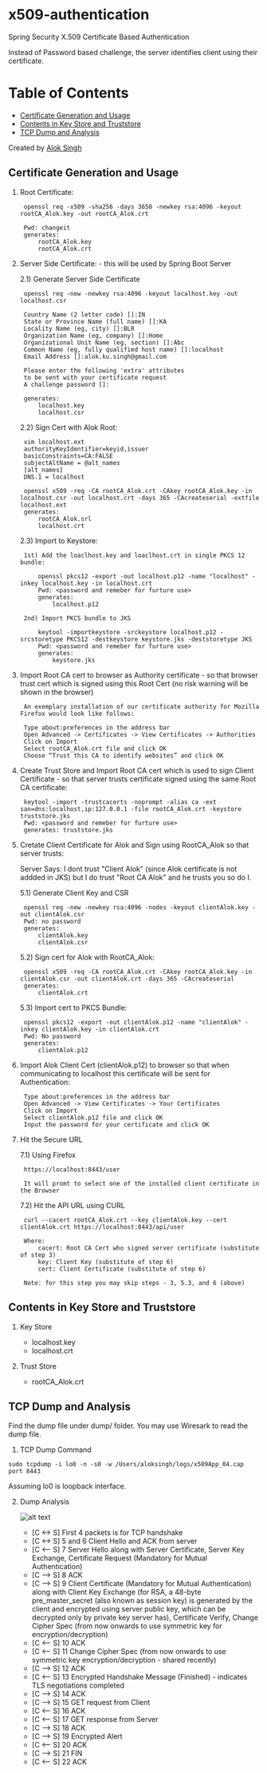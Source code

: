 # x509-authentication
Spring Security X.509 Certificate Based Authentication

Instead of Password based challenge, the server identifies client using their certificate.

Table of Contents
=================

   * [Certificate Generation and Usage](#certificate-generation-and-usage)
   * [Contents in Key Store and Truststore](#contents-in-key-store-and-truststore)
   * [TCP Dump and Analysis](#tcp-dump-and-analysis)

Created by [Alok Singh](https://github.com/alokkusingh)

## Certificate Generation and Usage

1) Root Certificate:

		openssl req -x509 -sha256 -days 3650 -newkey rsa:4096 -keyout rootCA_Alok.key -out rootCA_Alok.crt
		
		Pwd: changeit
		generates: 
			rootCA_Alok.key
			rootCA_Alok.crt

2) Server Side Certificate: - this will be used by Spring Boot Server
	
	2.1) Generate Server Side Certificate
	
		openssl req -new -newkey rsa:4096 -keyout localhost.key -out localhost.csr

		Country Name (2 letter code) []:IN
		State or Province Name (full name) []:KA
		Locality Name (eg, city) []:BLR
		Organization Name (eg, company) []:Home
		Organizational Unit Name (eg, section) []:Abc
		Common Name (eg, fully qualified host name) []:localhost
		Email Address []:alok.ku.singh@gmail.com

		Please enter the following 'extra' attributes
		to be sent with your certificate request
		A challenge password []:

		generates:
			localhost.key
			localhost.csr

	2.2) Sign Cert with Alok Root:
		
		vim localhost.ext
		authorityKeyIdentifier=keyid,issuer
		basicConstraints=CA:FALSE
		subjectAltName = @alt_names
		[alt_names]
		DNS.1 = localhost

		openssl x509 -req -CA rootCA_Alok.crt -CAkey rootCA_Alok.key -in localhost.csr -out localhost.crt -days 365 -CAcreateserial -extfile localhost.ext
		generates:
			rootCA_Alok.srl
			localhost.crt


	2.3) Import to Keystore:

		1st) Add the loaclhost.key and loaclhost.crt in single PKCS 12 bundle:
			
			openssl pkcs12 -export -out localhost.p12 -name "localhost" -inkey localhost.key -in localhost.crt
			Pwd: <password and remeber for furture use>
			generates:
				localhost.p12

		2nd) Import PKCS bundle to JKS
			
			keytool -importkeystore -srckeystore localhost.p12 -srcstoretype PKCS12 -destkeystore keystore.jks -deststoretype JKS
			Pwd: <password and remeber for furture use>
			generates:
				keystore.jks


3) Import Root CA cert to browser as Authority certificate - so that browser trust cert which is signed using this Root Cert (no risk warning will be shown in the browser)

		An exemplary installation of our certificate authority for Mozilla Firefox would look like follows:

		Type about:preferences in the address bar
		Open Advanced -> Certificates -> View Certificates -> Authorities
		Click on Import
		Select rootCA_Alok.crt file and click OK
		Choose “Trust this CA to identify websites” and click OK


4) Create Trust Store and Import Root CA cert which is used to sign Client Certificate - so that server trusts certificate signed using the same Root CA certificate:

		keytool -import -trustcacerts -noprompt -alias ca -ext san=dns:localhost,ip:127.0.0.1 -file rootCA_Alok.crt -keystore truststore.jks
		Pwd: <password and remeber for furture use>
		generates: truststore.jks


5) Cretate Client Certificate for Alok and Sign using RootCA_Alok so that server trusts:

	Server Says: I dont trust "Client Alok" (since Alok certificate is not addded in JKS) but I do trust "Root CA Alok" and he trusts you so do I.
	
	5.1) Generate Client Key and CSR
	
		openssl req -new -newkey rsa:4096 -nodes -keyout clientAlok.key -out clientAlok.csr
		Pwd: no password
		generates:
			clientAlok.key
			clientAlok.csr

	5.2) Sign cert for Alok with RootCA_Alok:
		
		openssl x509 -req -CA rootCA_Alok.crt -CAkey rootCA_Alok.key -in clientAlok.csr -out clientAlok.crt -days 365 -CAcreateserial
		generates: 
			clientAlok.crt

	5.3) Import cert to PKCS Bundle:
		
		openssl pkcs12 -export -out clientAlok.p12 -name "clientAlok" -inkey clientAlok.key -in clientAlok.crt
		Pwd: No password
		generates:
			clientAlok.p12

6) Import Alok Client Cert (clientAlok.p12) to browser so that when communicating to localhost this certificate will be sent for Authentication:
	

		Type about:preferences in the address bar
		Open Advanced -> View Certificates -> Your Certificates
		Click on Import
		Select clientAlok.p12 file and click OK
		Input the password for your certificate and click OK

7) Hit the Secure URL
	
	7.1) Using Firefox
	
		https://localhost:8443/user
		
		It will promt to select one of the installed client certificate in the Browser
		
	7.2) Hit the API URL using CURL
	
		curl --cacert rootCA_Alok.crt --key clientAlok.key --cert clientAlok.crt https://localhost:8443/api/user
		
		Where:
			cacert: Root CA Cert who signed server certificate (substitute of step 3)
			key: Client Key (substitute of step 6)
			cert: Client Certificate (substitute of step 6)
			
		Note: for this step you may skip steps - 3, 5.3, and 6 (above)

## Contents in Key Store and Truststore

1) Key Store
        
	- localhost.key
	- localhost.crt

2) Trust Store
        
	- rootCA_Alok.crt

## TCP Dump and Analysis

Find the dump file under dump/ folder. You may use Wiresark to read the dump file.

1) TCP Dump Command
````
sudo tcpdump -i lo0 -n -s0 -w /Users/aloksingh/logs/x509App_04.cap port 8443
````

Assuming lo0 is loopback interface.

2) Dump Analysis

    ![alt text](https://github.com/alokkusingh/x509-authentication/blob/master/dump/dump.png?raw=true "TCP Packets")
    - [C <-> S] First 4 packets is for TCP handshake
    - [C <-> S] 5 and 6 Client Hello and ACK from server
    - [C <-- S] 7 Server Hello along with 
                    Server Certificate, 
                    Server Key Exchange, 
                    Certificate Request (Mandatory for Mutual Authentication) 
    - [C --> S] 8 ACK 
    - [C --> S] 9 Client Certificate (Mandatory for Mutual Authentication) along with 
                    Client Key Exchange (for RSA, a 48-byte pre_master_secret (also known as session key) is generated by the client and encrypted using server public key, which can be decrypted only by private key server has), 
                    Certificate Verify, 
                    Change Cipher Spec (from now onwards to use symmetric key for encryption/decryption)
    - [C <-- S] 10 ACK
    - [C <-- S] 11 Change Cipher Spec (from now onwards to use symmetric key encryption/decryption - shared recently) 
    - [C --> S] 12 ACK
    - [C <-- S] 13 Encrypted Handshake Message (Finished) - indicates TLS negotiations completed
    - [C --> S] 14 ACK
    - [C --> S] 15 GET request from Client
    - [C <-- S] 16 ACK 
    - [C <-- S] 17 GET response from Server
    - [C --> S] 18 ACK
    - [C --> S] 19 Encrypted Alert 
    - [C <-- S] 20 ACK
    - [C --> S] 21 FIN
    - [C <-- S] 22 ACK
    
